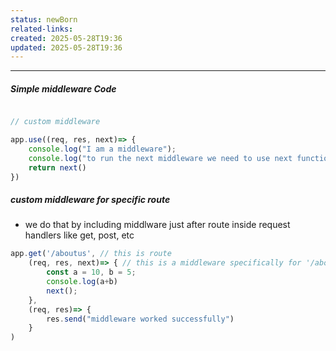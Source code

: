 ```yaml
---
status: newBorn
related-links: 
created: 2025-05-28T19:36
updated: 2025-05-28T19:36
---
```

---

##### Simple middleware Code

```js

// custom middleware

app.use((req, res, next)=> {
    console.log("I am a middleware");
    console.log("to run the next middleware we need to use next function");
    return next()
})
```

##### custom middleware for specific route
- we do that by including middlware just after route inside request handlers like get, post, etc

```js
app.get('/aboutus', // this is route
	(req, res, next)=> { // this is a middleware specifically for '/aboutus' route
		const a = 10, b = 5;
		console.log(a+b)
		next();
	},
	(req, res)=> {
		res.send("middleware worked successfully")
	}
)
```

